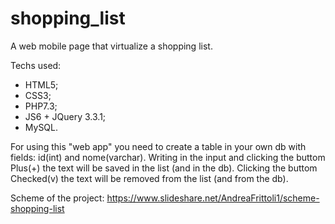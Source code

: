 # shopping_list

A web mobile page that virtualize a shopping list.

Techs used:

- HTML5;
- CSS3;
- PHP7.3;
- JS6 + JQuery 3.3.1;
- MySQL.

For using this "web app" you need to create a table in your own db with fields: id(int) and nome(varchar).
Writing in the input and clicking the buttom Plus(+) the text will be saved in the list (and in the db).
Clicking the buttom Checked(v) the text will be removed from the list (and from the db).

Scheme of the project: https://www.slideshare.net/AndreaFrittoli1/scheme-shopping-list
